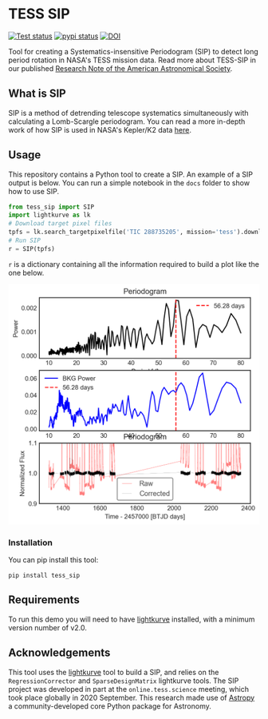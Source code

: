 # TESS SIP
<a href="https://github.com/christinahedges/TESS-SIP/workflows/tests.yml"><img src="https://github.com/christinahedges/TESS-SIP/workflows/pytest/badge.svg" alt="Test status"/></a>
<a href="https://pypi.python.org/pypi/TESS-SIP"><img src="https://img.shields.io/pypi/v/TESS-SIP" alt="pypi status"></a>
<a href="https://doi.org/10.5281/zenodo.4300754"><img src="https://zenodo.org/badge/DOI/10.5281/zenodo.4300754.svg" alt="DOI"></a>

Tool for creating a Systematics-insensitive Periodogram (SIP) to detect long period rotation in NASA's TESS mission data. Read more about TESS-SIP in our published [Research Note of the American Astronomical Society](https://iopscience.iop.org/article/10.3847/2515-5172/abd106/meta).

## What is SIP

SIP is a method of detrending telescope systematics simultaneously with calculating a Lomb-Scargle periodogram. You can read a more in-depth work of how SIP is used in NASA's Kepler/K2 data [here](https://ui.adsabs.harvard.edu/abs/2016ApJ...818..109A/abstract).


## Usage

This repository contains a Python tool to create a SIP. An example of a SIP output is below. You can run a simple notebook in the `docs` folder to show how to use SIP.

```python
from tess_sip import SIP
import lightkurve as lk
# Download target pixel files
tpfs = lk.search_targetpixelfile('TIC 288735205', mission='tess').download_all()
# Run SIP
r = SIP(tpfs)
```

`r` is a dictionary containing all the information required to build a plot like the one below.

![Example SIP output](https://github.com/christinahedges/TESS-SIP/blob/master/docs/demo1.png?raw=true)

### Installation

You can pip install this tool:

```
pip install tess_sip
```


## Requirements

To run this demo you will need to have [lightkurve](https://github.com/keplerGO/lightkurve) installed, with a minimum version number of v2.0.

## Acknowledgements

This tool uses the [lightkurve](https://github.com/keplerGO/lightkurve) tool to build a SIP, and relies on the `RegressionCorrector` and `SparseDesignMatrix` lightkurve tools. The SIP project was developed in part at the `online.tess.science` meeting, which took place globally in 2020 September. This research made use of [Astropy](http://www.astropy.org.) a community-developed core Python package for Astronomy.
